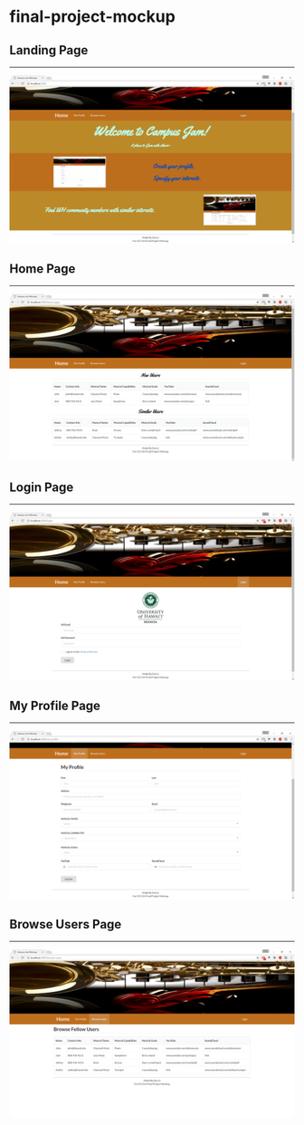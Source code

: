 # final-project-mockup

## Landing Page
<hr>
<img class="ui image" src="app\public\images\landing-page.PNG">

## Home Page
<hr>
<img class="ui image" src="app\public\images\home-page.PNG">

## Login Page
<hr>
<img class="ui image" src="app\public\images\login-page.PNG">

## My Profile Page
<hr>
<img class="ui image" src="app\public\images\my-profile-page.PNG">

## Browse Users Page
<hr>
<img class="ui image" src="app\public\images\browse-users-page.PNG">
